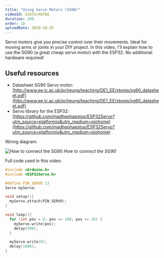 ```yaml
---
title: "Using Servo Motors (SG90)"
videoId: dJAlkrXbfbQ
duration: 299
order: 18
uploadDate: 2020-10-25
---
```


Servo motors give you precise control over their movements. Ideal for moving arms or joints in your DIY project. In this video, I'll explain how to use the SG90 (a great cheap servo motor) with the ESP32. No additional hardware required!

## Useful resources

* Datasheet SG90 Servo motor: [http://www.ee.ic.ac.uk/pcheung/teaching/DE1_EE/stores/sg90_datasheet.pdf](http://www.ee.ic.ac.uk/pcheung/teaching/DE1_EE/stores/sg90_datasheet.pdf)
* Servo library for the ESP32: [https://github.com/madhephaestus/ESP32Servo?utm_source=platformio&utm_medium=piohome](https://github.com/madhephaestus/ESP32Servo?utm_source=platformio&utm_medium=piohome)

Wiring diagram:

![How to connect the SG90]({{page.url}}../images/sg90-wiring.jpg)
*How to connect the SG90*

Full code used in this video:

```cpp
#include <Arduino.h>
#include <ESP32Servo.h> 

#define PIN_SERVO 13
Servo myServo;

void setup(){
  myServo.attach(PIN_SERVO);
}

void loop(){
  for (int pos = 0; pos <= 180; pos += 20) {
    myServo.write(pos);
    delay(500);
  }

  myServo.write(0);
  delay(1000);
}
```
